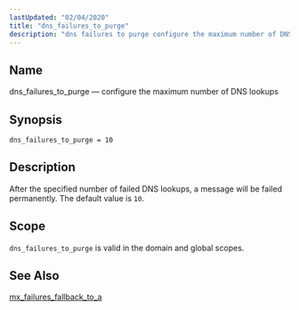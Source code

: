 ```yaml
---
lastUpdated: "02/04/2020"
title: "dns_failures_to_purge"
description: "dns failures to purge configure the maximum number of DNS lookups dns failures to purge 10 After the specified number of failed DNS lookups a message will be failed permanently The default value is 10 dns failures to purge is valid in the domain and global scopes mx failures fallback..."
---
```


<a name="conf.ref.dns_failures_to_purge"></a> 
## Name

dns_failures_to_purge — configure the maximum number of DNS lookups

## Synopsis

`dns_failures_to_purge = 10`

<a name="idp8981664"></a> 
## Description

After the specified number of failed DNS lookups, a message will be failed permanently. The default value is `10`.

<a name="idp8983792"></a> 
## Scope

`dns_failures_to_purge` is valid in the domain and global scopes.

<a name="idp8985840"></a> 
## See Also

[mx_failures_fallback_to_a](/momentum/3/3-reference/3-reference-conf-ref-mx-failures-fallback-to-a)